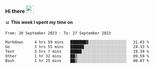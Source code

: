 ### Hi there <a href="https://www.gautamkrishnar.com/"><img src="https://media.giphy.com/media/hvRJCLFzcasrR4ia7z/giphy.gif" width="25px"></a>

📊 **This week I spent my time on**

<!--START_SECTION:waka-->

```txt
From: 20 September 2023 - To: 27 September 2023

Markdown     4 hrs 59 mins   ███████▓░░░░░░░░░░░░░░░░░   31.03 %
Go           3 hrs 55 mins   ██████░░░░░░░░░░░░░░░░░░░   24.33 %
Text         3 hrs 7 mins    █████░░░░░░░░░░░░░░░░░░░░   19.39 %
Other        1 hr 32 mins    ██▒░░░░░░░░░░░░░░░░░░░░░░   09.59 %
Bash         1 hr 25 mins    ██▒░░░░░░░░░░░░░░░░░░░░░░   08.87 %
```

<!--END_SECTION:waka-->
